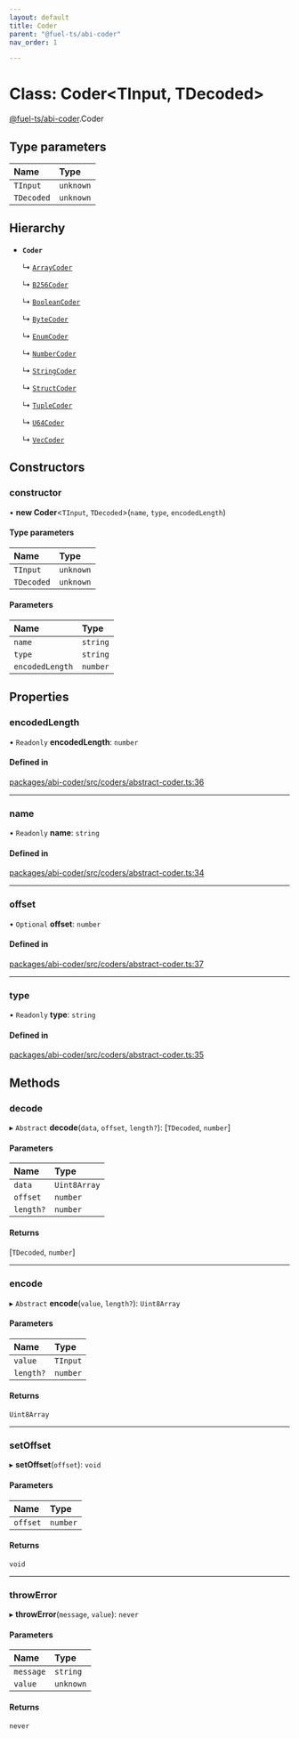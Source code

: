 ```yaml
---
layout: default
title: Coder
parent: "@fuel-ts/abi-coder"
nav_order: 1

---
```


# Class: Coder<TInput, TDecoded\>

[@fuel-ts/abi-coder](../index.md).Coder

## Type parameters

| Name | Type |
| :------ | :------ |
| `TInput` | `unknown` |
| `TDecoded` | `unknown` |

## Hierarchy

- **`Coder`**

  ↳ [`ArrayCoder`](ArrayCoder.md)

  ↳ [`B256Coder`](B256Coder.md)

  ↳ [`BooleanCoder`](BooleanCoder.md)

  ↳ [`ByteCoder`](ByteCoder.md)

  ↳ [`EnumCoder`](EnumCoder.md)

  ↳ [`NumberCoder`](NumberCoder.md)

  ↳ [`StringCoder`](StringCoder.md)

  ↳ [`StructCoder`](StructCoder.md)

  ↳ [`TupleCoder`](TupleCoder.md)

  ↳ [`U64Coder`](U64Coder.md)

  ↳ [`VecCoder`](VecCoder.md)

## Constructors

### constructor

• **new Coder**<`TInput`, `TDecoded`\>(`name`, `type`, `encodedLength`)

#### Type parameters

| Name | Type |
| :------ | :------ |
| `TInput` | `unknown` |
| `TDecoded` | `unknown` |

#### Parameters

| Name | Type |
| :------ | :------ |
| `name` | `string` |
| `type` | `string` |
| `encodedLength` | `number` |

## Properties

### encodedLength

• `Readonly` **encodedLength**: `number`

#### Defined in

[packages/abi-coder/src/coders/abstract-coder.ts:36](https://github.com/FuelLabs/fuels-ts/blob/master/packages/abi-coder/src/coders/abstract-coder.ts#L36)

___

### name

• `Readonly` **name**: `string`

#### Defined in

[packages/abi-coder/src/coders/abstract-coder.ts:34](https://github.com/FuelLabs/fuels-ts/blob/master/packages/abi-coder/src/coders/abstract-coder.ts#L34)

___

### offset

• `Optional` **offset**: `number`

#### Defined in

[packages/abi-coder/src/coders/abstract-coder.ts:37](https://github.com/FuelLabs/fuels-ts/blob/master/packages/abi-coder/src/coders/abstract-coder.ts#L37)

___

### type

• `Readonly` **type**: `string`

#### Defined in

[packages/abi-coder/src/coders/abstract-coder.ts:35](https://github.com/FuelLabs/fuels-ts/blob/master/packages/abi-coder/src/coders/abstract-coder.ts#L35)

## Methods

### decode

▸ `Abstract` **decode**(`data`, `offset`, `length?`): [`TDecoded`, `number`]

#### Parameters

| Name | Type |
| :------ | :------ |
| `data` | `Uint8Array` |
| `offset` | `number` |
| `length?` | `number` |

#### Returns

[`TDecoded`, `number`]

___

### encode

▸ `Abstract` **encode**(`value`, `length?`): `Uint8Array`

#### Parameters

| Name | Type |
| :------ | :------ |
| `value` | `TInput` |
| `length?` | `number` |

#### Returns

`Uint8Array`

___

### setOffset

▸ **setOffset**(`offset`): `void`

#### Parameters

| Name | Type |
| :------ | :------ |
| `offset` | `number` |

#### Returns

`void`

___

### throwError

▸ **throwError**(`message`, `value`): `never`

#### Parameters

| Name | Type |
| :------ | :------ |
| `message` | `string` |
| `value` | `unknown` |

#### Returns

`never`
